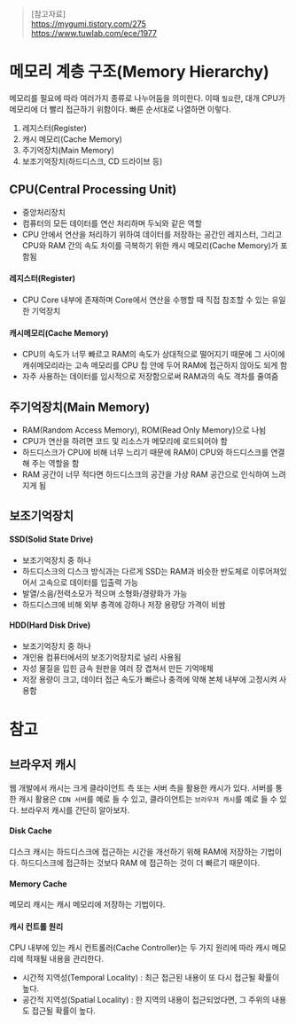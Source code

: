 > [참고자료]  
> https://mygumi.tistory.com/275  
> https://www.tuwlab.com/ece/1977

# 메모리 계층 구조(Memory Hierarchy)
메모리를 필요에 따라 여러가지 종류로 나누어둠을 의미한다. 이때 `필요`란, 대개 CPU가 메모리에 더 빨리 접근하기 위함이다. 빠른 순서대로 나열하면 이렇다.
1. 레지스터(Register)
2. 캐시 메모리(Cache Memory)
3. 주기억장치(Main Memory)
4. 보조기억장치(하드디스크, CD 드라이브 등)

## CPU(Central Processing Unit)
- 중앙처리장치
- 컴퓨터의 모든 데이터를 연산 처리하며 두뇌와 같은 역할
- CPU 안에서 연산을 처리하기 위하여 데이터를 저장하는 공간인 레지스터, 그리고 CPU와 RAM 간의 속도 차이를 극복하기 위한 캐시 메모리(Cache Memory)가 포함됨

#### 레지스터(Register)
- CPU Core 내부에 존재하며 Core에서 연산을 수행할 때 직접 참조할 수 있는 유일한 기억장치

#### 캐시메모리(Cache Memory)
- CPU의 속도가 너무 빠르고 RAM의 속도가 상대적으로 떨어지기 때문에 그 사이에 캐쉬메모리라는 고속 메모리를 CPU 칩 안에 두어 RAM에 접근하지 않아도 되게 함
- 자주 사용하는 데이터를 임시적으로 저장함으로써 RAM과의 속도 격차를 줄여줌

## 주기억장치(Main Memory)
- RAM(Random Access Memory), ROM(Read Only Memory)으로 나뉨
- CPU가 연산을 하려면 코드 및 리소스가 메모리에 로드되어야 함
- 하드디스크가 CPU에 비해 너무 느리기 때문에 RAM이 CPU와 하드디스크를 연결해 주는 역할을 함
- RAM 공간이 너무 적다면 하드디스크의 공간을 가상 RAM 공간으로 인식하여 느려지게 됨

## 보조기억장치
#### SSD(Solid State Drive)
- 보조기억장치 중 하나
- 하드디스크의 디스크 방식과는 다르게 SSD는 RAM과 비슷한 반도체로 이루어져있어서 고속으로 데이터를 입출력 가능
- 발열/소음/전력소모가 적으며 소형화/경량화가 가능
- 하드디스크에 비해 외부 충격에 강하나 저장 용량당 가격이 비쌈

#### HDD(Hard Disk Drive)
- 보조기억장치 중 하나
- 개인용 컴퓨터에서의 보조기억장치로 널리 사용됨
- 자성 물질을 입힌 금속 원판을 여러 장 겹쳐서 만든 기억매체
- 저장 용량이 크고, 데이터 접근 속도가 빠르나 충격에 약해 본체 내부에 고정시켜 사용함

# 참고
## 브라우저 캐시
웹 개발에서 캐시는 크게 클라이언트 측 또는 서버 측을 활용한 캐시가 있다. 서버를 통한 캐시 활용은 `CDN 서버`를 예로 들 수 있고, 클라이언트는 `브라우저 캐시`를 예로 들 수 있다. 브라우저 캐시를 간단히 알아보자.

#### Disk Cache
디스크 캐시는 하드디스크에 접근하는 시간을 개선하기 위해 RAM에 저장하는 기법이다. 하드디스크에 접근하는 것보다 RAM 에 접근하는 것이 더 빠르기 때문이다.

#### Memory Cache
메모리 캐시는 캐시 메모리에 저장하는 기법이다.

#### 캐시 컨트롤 원리
CPU 내부에 있는 캐시 컨트롤러(Cache Controller)는 두 가지 원리에 따라 캐시 메모리에 적재될 내용을 관리한다.
- 시간적 지역성(Temporal Locality) : 최근 접근된 내용이 또 다시 접근될 확률이 높다.
- 공간적 지역성(Spatial Locality) : 한 지역의 내용이 접근되었다면, 그 주위의 내용도 접근될 확률이 높다.